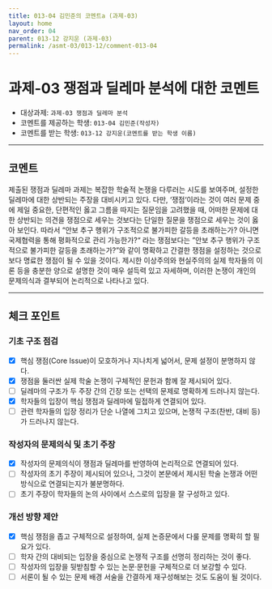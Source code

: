 ```yaml
---
title: 013-04 김민준의 코멘트a (과제-03) 
layout: home
nav_order: 04
parent: 013-12 강지운 (과제-03)
permalink: /asmt-03/013-12/comment-013-04
---
```


# 과제-03 쟁점과 딜레마 분석에 대한 코멘트

- 대상과제: `과제-03 쟁점과 딜레마 분석`
- 코멘트를 제공하는 학생: `013-04 김민준(작성자)` 
- 코멘트를 받는 학생: `013-12 강지운(코멘트를 받는 학생 이름)` 

---

## 코멘트

제출된 쟁점과 딜레마 과제는 복잡한 학술적 논쟁을 다루러는 시도를 보여주며, 설정한 딜레마에 대한 상반되는 주장을 대비시키고 있다. 다만, ‘쟁점‘이라는 것이 여러 문제 중에 제일 중요한, 단편적인 옳고 그름을 따지는 질문임을 고려했을 때, 어떠한 문제에 대한 상반되는 의견을 쟁점으로 세우는 것보다는 단일한 질문을 쟁점으로 세우는 것이 옳아 보인다. 따라서 “안보 추구 행위가 구조적으로 불가피한 갈등을 초래하는가? 아니면 국제협력을 통해 평화적으로 관리 가능한가?“ 라는 쟁점보다는 ”안보 추구 행위가 구조적으로 불가피한 갈등을 초래하는가?”와 같이 명확하고 간결한 쟁점을 설정하는 것으로 보다 명료한 쟁점이 될 수 있을 것이다. 제시한 이상주의와 현실주의의 실제 학자들의 이론 등을 충분한 양으로 설명한 것이 매우 설득력 있고 자세하며, 이러한 논쟁이 개인의 문제의식과 결부되어 논리적으로 나타나고 있다.

---

## 체크 포인트

### **기초 구조 점검**
- [x] 핵심 쟁점(Core Issue)이 모호하거나 지나치게 넓어서, 문제 설정이 분명하지 않다.
- [x] 쟁점을 둘러싼 실제 학술 논쟁이 구체적인 문헌과 함께 잘 제시되어 있다.
- [ ] 딜레마의 구조가 두 주장 간의 긴장 또는 선택의 문제로 명확하게 드러나지 않는다.
- [x] 학자들의 입장이 핵심 쟁점과 딜레마에 밀접하게 연결되어 있다.
- [ ] 관련 학자들의 입장 정리가 단순 나열에 그치고 있으며, 논쟁적 구조(찬반, 대비 등)가 드러나지 않는다.

### **작성자의 문제의식 및 초기 주장**
- [x] 작성자의 문제의식이 쟁점과 딜레마를 반영하여 논리적으로 연결되어 있다.
- [ ] 작성자의 초기 주장이 제시되어 있으나, 그것이 본문에서 제시된 학술 논쟁과 어떤 방식으로 연결되는지가 불분명하다.
- [ ] 초기 주장이 학자들의 논의 사이에서 스스로의 입장을 잘 구성하고 있다.

### **개선 방향 제안**
- [x] 핵심 쟁점을 좁고 구체적으로 설정하여, 실제 논증문에서 다룰 문제를 명확히 할 필요가 있다.
- [ ] 학자 간의 대비되는 입장을 중심으로 논쟁적 구조를 선명히 정리하는 것이 좋다.
- [ ] 작성자의 입장을 뒷받침할 수 있는 논문·문헌을 구체적으로 더 보강할 수 있다.
- [ ] 서론이 될 수 있는 문제 배경 서술을 간결하게 재구성해보는 것도 도움이 될 것이다.

